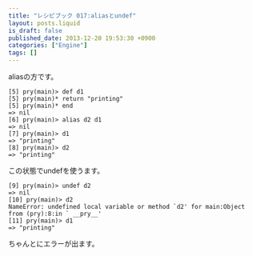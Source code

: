 ```yaml
---
title: "レシピブック 017:aliasとundef"
layout: posts.liquid
is_draft: false
published_date: 2013-12-20 19:53:30 +0900
categories: ["Engine"]
tags: []
---
```


aliasの方です。

    [5] pry(main)> def d1
    [5] pry(main)* return "printing"
    [5] pry(main)* end
    => nil
    [6] pry(main)> alias d2 d1
    => nil
    [7] pry(main)> d1
    => "printing"
    [8] pry(main)> d2
    => "printing"

この状態でundefを使うます。

    [9] pry(main)> undef d2
    => nil
    [10] pry(main)> d2
    NameError: undefined local variable or method `d2' for main:Object
    from (pry):8:in ` __pry__'
    [11] pry(main)> d1
    => "printing"

ちゃんとにエラーが出ます。


